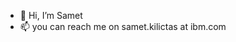 - 👋 Hi, I’m Samet
- 📫 you can reach me on samet.kilictas at ibm.com


<!---
sametkilictas-ibm/sametkilictas-ibm is a ✨ special ✨ repository because its `README.md` (this file) appears on your GitHub profile.
You can click the Preview link to take a look at your changes.
--->
